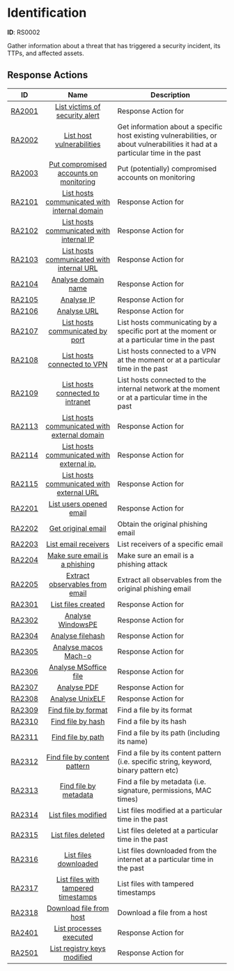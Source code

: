 # Identification 

**ID**: RS0002

Gather information about a threat that has triggered a security incident, its TTPs, and affected assets.
## Response Actions

| ID    | Name     | Description |
|:-----:|:--------:|-------------|
| [RA2001](../Response_Actions/RA_2001_list_victims_of_security_alert.md) | [List victims of security alert](../Response_Actions/RA_2001_list_victims_of_security_alert.md) | Response Action for |
| [RA2002](../Response_Actions/RA_2002_list_host_vulnerabilities.md) | [List host vulnerabilities](../Response_Actions/RA_2002_list_host_vulnerabilities.md) | Get information about a specific host existing vulnerabilities, or about vulnerabilities it had at a particular time in the past |
| [RA2003](../Response_Actions/RA_2003_put_compromised_accounts_on_monitoring.md) | [Put compromised accounts on monitoring](../Response_Actions/RA_2003_put_compromised_accounts_on_monitoring.md) | Put (potentially) compromised accounts on monitoring |
| [RA2101](../Response_Actions/RA_2101_list_hosts_communicated_with_internal_domain.md) | [List hosts communicated with internal domain](../Response_Actions/RA_2101_list_hosts_communicated_with_internal_domain.md) | Response Action for |
| [RA2102](../Response_Actions/RA_2102_list_hosts_communicated_with_internal_ip.md) | [List hosts communicated with internal IP](../Response_Actions/RA_2102_list_hosts_communicated_with_internal_ip.md) | Response Action for |
| [RA2103](../Response_Actions/RA_2103_list_hosts_communicated_with_internal_url.md) | [List hosts communicated with internal URL](../Response_Actions/RA_2103_list_hosts_communicated_with_internal_url.md) | Response Action for |
| [RA2104](../Response_Actions/RA_2104_analyse_domain_name.md) | [Analyse domain name](../Response_Actions/RA_2104_analyse_domain_name.md) | Response Action for |
| [RA2105](../Response_Actions/RA_2105_analyse_ip.md) | [Analyse IP](../Response_Actions/RA_2105_analyse_ip.md) | Response Action for |
| [RA2106](../Response_Actions/RA_2106_analyse_uri.md) | [Analyse URL](../Response_Actions/RA_2106_analyse_uri.md) | Response Action for |
| [RA2107](../Response_Actions/RA_2107_list_hosts_communicated_by_port.md) | [List hosts communicated by port](../Response_Actions/RA_2107_list_hosts_communicated_by_port.md) | List hosts communicating by a specific port at the moment or at a particular time in the past |
| [RA2108](../Response_Actions/RA_2108_list_hosts_connected_to_vpn.md) | [List hosts connected to VPN](../Response_Actions/RA_2108_list_hosts_connected_to_vpn.md) | List hosts connected to a VPN at the moment or at a particular time in the past |
| [RA2109](../Response_Actions/RA_2109_list_hosts_connected_to_intranet.md) | [List hosts connected to intranet](../Response_Actions/RA_2109_list_hosts_connected_to_intranet.md) | List hosts connected to the internal network at the moment or at a particular time in the past |
| [RA2113](../Response_Actions/RA_2113_list_hosts_communicated_with_external_domain.md) | [List hosts communicated with external domain](../Response_Actions/RA_2113_list_hosts_communicated_with_external_domain.md) | Response Action for |
| [RA2114](../Response_Actions/RA_2114_list_hosts_communicated_with_external_ip.md) | [List hosts communicated with external ip.](../Response_Actions/RA_2114_list_hosts_communicated_with_external_ip.md) | Response Action for |
| [RA2115](../Response_Actions/RA_2115_list_hosts_communicated_with_external_url.md) | [List hosts communicated with external URL](../Response_Actions/RA_2115_list_hosts_communicated_with_external_url.md) | Response Action for |
| [RA2201](../Response_Actions/RA_2201_list_users_opened_email.md) | [List users opened email](../Response_Actions/RA_2201_list_users_opened_email.md) | Response Action for |
| [RA2202](../Response_Actions/RA_2202_get_original_email.md) | [Get original email](../Response_Actions/RA_2202_get_original_email.md) | Obtain the original phishing email |
| [RA2203](../Response_Actions/RA_2203_list_email_receivers.md) | [List email receivers](../Response_Actions/RA_2203_list_email_receivers.md) | List receivers of a specific email |
| [RA2204](../Response_Actions/RA_2204_make_sure_email_is_a_phishing.md) | [Make sure email is a phishing](../Response_Actions/RA_2204_make_sure_email_is_a_phishing.md) | Make sure an email is a phishing attack |
| [RA2205](../Response_Actions/RA_2205_extract_observables_from_email.md) | [Extract observables from email](../Response_Actions/RA_2205_extract_observables_from_email.md) | Extract all observables from the original phishing email |
| [RA2301](../Response_Actions/RA_2301_list_files_created.md) | [List files created](../Response_Actions/RA_2301_list_files_created.md) | Response Action for |
| [RA2302](../Response_Actions/RA_2302_analyse_windows_pe.md) | [Analyse WindowsPE](../Response_Actions/RA_2302_analyse_windows_pe.md) | Response Action for |
| [RA2304](../Response_Actions/RA_2304_analyse_filehash.md) | [Analyse filehash](../Response_Actions/RA_2304_analyse_filehash.md) | Response Action for |
| [RA2305](../Response_Actions/RA_2305_analyse_macos_macho.md) | [Analyse macos Mach-o](../Response_Actions/RA_2305_analyse_macos_macho.md) | Response Action for |
| [RA2306](../Response_Actions/RA_2306_analyse_ms_office_file.md) | [Analyse MSoffice file](../Response_Actions/RA_2306_analyse_ms_office_file.md) | Response Action for |
| [RA2307](../Response_Actions/RA_2307_analyse_pdf.md) | [Analyse PDF](../Response_Actions/RA_2307_analyse_pdf.md) | Response Action for |
| [RA2308](../Response_Actions/RA_2308_analyse_unix_elf.md) | [Analyse UnixELF](../Response_Actions/RA_2308_analyse_unix_elf.md) | Response Action for |
| [RA2309](../Response_Actions/RA_2309_find_file_by_format.md) | [Find file by format](../Response_Actions/RA_2309_find_file_by_format.md) | Find a file by its format |
| [RA2310](../Response_Actions/RA_2310_find_file_by_hash.md) | [Find file by hash](../Response_Actions/RA_2310_find_file_by_hash.md) | Find a file by its hash |
| [RA2311](../Response_Actions/RA_2311_find_file_by_path.md) | [Find file by path](../Response_Actions/RA_2311_find_file_by_path.md) | Find a file by its path (including its name) |
| [RA2312](../Response_Actions/RA_2312_find_file_by_content_pattern.md) | [Find file by content pattern](../Response_Actions/RA_2312_find_file_by_content_pattern.md) | Find a file by its content pattern (i.e. specific string, keyword, binary pattern etc) |
| [RA2313](../Response_Actions/RA_2313_find_file_by_metadata.md) | [Find file by metadata](../Response_Actions/RA_2313_find_file_by_metadata.md) | Find a file by metadata (i.e. signature, permissions, MAC times) |
| [RA2314](../Response_Actions/RA_2314_list_files_modified.md) | [List files modified](../Response_Actions/RA_2314_list_files_modified.md) | List files modified at a particular time in the past |
| [RA2315](../Response_Actions/RA_2315_list_files_deleted.md) | [List files deleted](../Response_Actions/RA_2315_list_files_deleted.md) | List files deleted at a particular time in the past |
| [RA2316](../Response_Actions/RA_2316_list_files_downloaded.md) | [List files downloaded](../Response_Actions/RA_2316_list_files_downloaded.md) | List files downloaded from the internet at a particular time in the past |
| [RA2317](../Response_Actions/RA_2317_list_files_with_tampered_timestamps.md) | [List files with tampered timestamps](../Response_Actions/RA_2317_list_files_with_tampered_timestamps.md) | List files with tampered timestamps |
| [RA2318](../Response_Actions/RA_2318_download_file_from_host.md) | [Download file from host](../Response_Actions/RA_2318_download_file_from_host.md) | Download a file from a host |
| [RA2401](../Response_Actions/RA_2401_list_processes_executed.md) | [List processes executed](../Response_Actions/RA_2401_list_processes_executed.md) | Response Action for |
| [RA2501](../Response_Actions/RA_2501_list_registry_keys_modified.md) | [List registry keys modified](../Response_Actions/RA_2501_list_registry_keys_modified.md) | Response Action for |